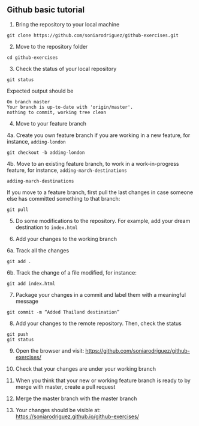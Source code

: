 ## Github basic tutorial

1. Bring the repository to your local machine
```
git clone https://github.com/soniarodriguez/github-exercises.git
```

2. Move to the repository folder
```
cd github-exercises
```

3. Check the status of your local repository
```
git status
```

Expected output should be
```
On branch master
Your branch is up-to-date with 'origin/master'.
nothing to commit, working tree clean
```

4. Move to your feature branch

  4a. Create you own feature branch if you are working in a new feature, for instance, `adding-london`
  ```
  git checkout -b adding-london
  ```
  4b. Move to an existing feature branch, to work in a work-in-progress feature, for instance, `adding-march-destinations`
  ```
  adding-march-destinations 
  ```
  If you move to a feature branch, first pull the last changes in case someone else has committed something to that branch:
  ```
  git pull
  ```

5. Do some modifications to the repository. For example, add your dream destination to `index.html`

6. Add your changes to the working branch

  6a. Track all the changes
  ```
  git add .
  ```
  6b. Track the change of a file modified, for instance:
  ```
  git add index.html
  ```

7. Package your changes in a commit and label them with a meaningful message
```
git commit -m “Added Thailand destination”
  ```

8. Add your changes to the remote repository. Then, check the status
```
git push
git status
```

9. Open the browser and visit: https://github.com/soniarodriguez/github-exercises/

10. Check that your changes are under your working branch

11. When you think that your new or working feature branch is ready to by merge with master, create a pull request

12. Merge the master branch with the master branch

13. Your changes should be visible at: https://soniarodriguez.github.io/github-exercises/
